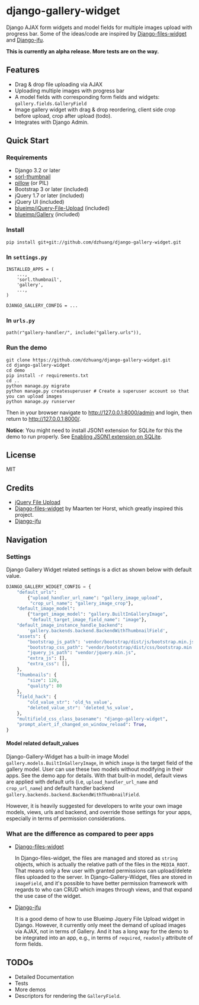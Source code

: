 django-gallery-widget
===================

Django AJAX form widgets and model fields for multiple images upload with progress bar.
Some of the ideas/code are inspired by [Django-files-widget](https://github.com/TND/django-files-widget)
and [Django-jfu](https://github.com/Alem/django-jfu).

__This is currently an alpha release. More tests are on the way.__

Features
--------

- Drag &amp; drop file uploading via AJAX
- Uploading multiple images with progress bar
- A model fields with corresponding form fields and widgets: `gallery.fields.GalleryField`
- Image gallery widget with drag &amp; drop reordering, client side crop before upload, crop after upload (todo).
- Integrates with Django Admin.

Quick Start
-----------

### Requirements ###

- Django 3.2 or later
- [sorl-thumbnail](https://github.com/sorl/sorl-thumbnail)
- [pillow](https://github.com/python-imaging/Pillow) (or PIL)
- Bootstrap 3 or later (included)
- jQuery 1.7 or later (included)
- jQuery UI (included)
- [blueimp/jQuery-File-Upload](https://github.com/blueimp/jQuery-File-Upload) (included)
- [blueimp/Gallery](https://github.com/blueimp/Gallery) (included)


### Install ###

    pip install git+git://github.com/dzhuang/django-gallery-widget.git

### In `settings.py` ###

    INSTALLED_APPS = (
        ...,
        'sorl.thumbnail',
        'gallery',
        ...,
    )
    
    DJANGO_GALLERY_CONFIG = ...
    
    
### In `urls.py` ###

    path(r"gallery-handler/", include("gallery.urls")),


### Run the demo ###
    git clone https://github.com/dzhuang/django-gallery-widget.git
    cd django-gallery-widget
    cd demo
    pip install -r requirements.txt
    cd ..
    python manage.py migrate
    python manage.py createsuperuser # Create a superuser account so that you can upload images
    python manage.py runserver

Then in your browser navigate to http://127.0.0.1:8000/admin and login, then return to http://127.0.0.1:8000/.

**Notice**: You might need to install JSON1 extension for SQLite for this the demo to run
properly. See [Enabling JSON1 extension on SQLite](https://code.djangoproject.com/wiki/JSON1Extension).

License
-------

MIT

Credits
-------

- [jQuery File Upload](https://github.com/blueimp/jQuery-File-Upload/wiki/Options)
- [Django-files-widget](https://github.com/TND/django-files-widget) by Maarten ter Horst, which greatly inspired this project.
- [Django-jfu](https://github.com/Alem/django-jfu)


Navigation
----------

### Settings
Django Gallery Widget related settings is a dict as shown below with default value.   

```Python
DJANGO_GALLERY_WIDGET_CONFIG = {
    "default_urls": 
        {"upload_handler_url_name": "gallery_image_upload",
         "crop_url_name": "gallery_image_crop"},
    "default_image_model":
        {"target_image_model": "gallery.BuiltInGalleryImage",
         "default_target_image_field_name": "image"},
    "default_image_instance_handle_backend": 
        'gallery.backends.backend.BackendWithThumbnailField',
    "assets": {
        "bootstrap_js_path": 'vendor/bootstrap/dist/js/bootstrap.min.js',
        "bootstrap_css_path": "vendor/bootstrap/dist/css/bootstrap.min.css",
        "jquery_js_path": "vendor/jquery.min.js",
        "extra_js": [],
        "extra_css": [],
    },
    "thumbnails": {
        "size": 120,
        "quality": 80
    },
    "field_hack": {
        "old_value_str": 'old_%s_value',
        "deleted_value_str": 'deleted_%s_value',
    },
    "multifield_css_class_basename": "django-gallery-widget",
    "prompt_alert_if_changed_on_window_reload": True,
}

```
#### Model related default_values
Django-Gallery-Widget has a built-in image Model `gallery.models.BuiltInGalleryImage`,
 in which `image` is the target field of the gallery model. User can use these two models 
 without modifying in their apps. See the demo app for details. With that built-in model,
 default views are applied with default urls (i.e, `upload_handler_url_name` 
 and `crop_url_name`) and default handler backend `gallery.backends.backend.BackendWithThumbnailField`. 

However, it is heavily suggested for developers to write your own image models, views, urls and backend,
and override those settings for your apps, especially in terms of permission considerations.

### What are the difference as compared to peer apps
- [Django-files-widget](https://github.com/TND/django-files-widget)

  In Django-files-widget, the files are managed and stored as `string` objects, which is actually the relative
  path of the files in the `MEDIA_ROOT`. That means only a few user with granted permissions
  can upload/delete files uploaded to the server. In Django-Gallery-Widget, files are
  stored in `imageField`, and it's possible to have better permission framework with
  regards to who can CRUD which images through views, and that expand the use case
  of the widget.

- [Django-jfu](https://github.com/Alem/django-jfu)
  
  It is a good demo of how to use Blueimp Jquery File Upload widget in Django. However, it 
  currently only meet the demand of upload images via AJAX, not in terms of Gallery. And it has
  a long way for the demo to be integrated into an app, e.g., in terms of `required`, `readonly` attribute
  of form fields.

## TODOs
- Detailed Documentation
- Tests
- More demos
- Descriptors for rendering the `GalleryField`.
